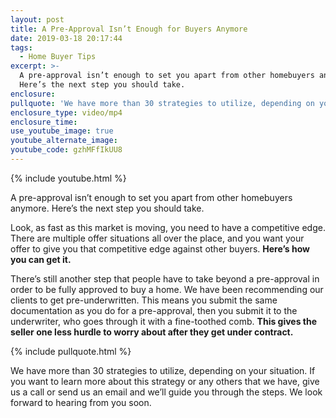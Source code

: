 ```yaml
---
layout: post
title: A Pre-Approval Isn’t Enough for Buyers Anymore
date: 2019-03-18 20:17:44
tags:
  - Home Buyer Tips
excerpt: >-
  A pre-approval isn’t enough to set you apart from other homebuyers anymore.
  Here’s the next step you should take.
enclosure:
pullquote: 'We have more than 30 strategies to utilize, depending on your situation.'
enclosure_type: video/mp4
enclosure_time:
use_youtube_image: true
youtube_alternate_image:
youtube_code: gzhMFfIkUU8
---
```


{% include youtube.html %}

A pre-approval isn’t enough to set you apart from other homebuyers anymore. Here’s the next step you should take.

Look, as fast as this market is moving, you need to have a competitive edge. There are multiple offer situations all over the place, and you want your offer to give you that competitive edge against other buyers. **Here’s how you can get it.**

There’s still another step that people have to take beyond a pre-approval in order to be fully approved to buy a home. We have been recommending our clients to get pre-underwritten. This means you submit the same documentation as you do for a pre-approval, then you submit it to the underwriter, who goes through it with a fine-toothed comb. **This gives the seller one less hurdle to worry about after they get under contract.**

{% include pullquote.html %}

We have more than 30 strategies to utilize, depending on your situation. If you want to learn more about this strategy or any others that we have, give us a call or send us an email and we’ll guide you through the steps. We look forward to hearing from you soon.